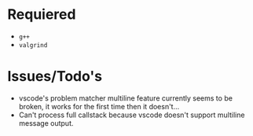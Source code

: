 # Requiered
 * `g++`
 * `valgrind`
# Issues/Todo's
 * vscode's problem matcher multiline feature currently seems to be broken, it works for the first time then it doesn't...
 * Can't process full callstack because vscode doesn't support multiline message output.